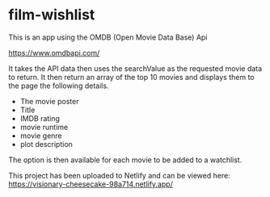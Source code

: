 # film-wishlist

This is an app using the OMDB (Open Movie Data Base) Api 

https://www.omdbapi.com/

It takes the API data then uses the searchValue as the requested movie data to return. 
It then return an array of the top 10 movies and displays them to the page the following details. 
  - The movie poster 
  - Title
  - IMDB rating
  - movie runtime 
  - movie genre 
  - plot description

The option is then available for each movie to be added to a watchlist.

This project has been uploaded to Netlify and can be viewed here:
https://visionary-cheesecake-98a714.netlify.app/
